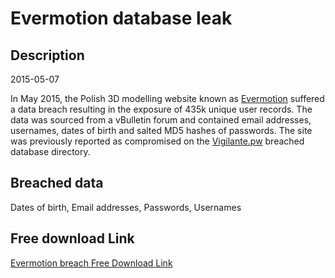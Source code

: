 # Evermotion database leak

## Description

2015-05-07

In May 2015, the Polish 3D modelling website known as <a href="https://evermotion.org/" target="_blank" rel="noopener">Evermotion</a> suffered a data breach resulting in the exposure of 435k unique user records. The data was sourced from a vBulletin forum and contained email addresses, usernames, dates of birth and salted MD5 hashes of passwords. The site was previously reported as compromised on the <a href="https://vigilante.pw/" target="_blank" rel="noopener">Vigilante.pw</a> breached database directory.

## Breached data

Dates of birth, Email addresses, Passwords, Usernames

## Free download Link

[Evermotion breach Free Download Link](https://tinyurl.com/2b2k277t)